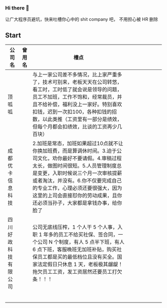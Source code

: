 ### Hi there 👋

让广大程序员避坑，快来吐槽你心中的 shit company 吧， 不用担心被 HR 删除

## Start

| 公司名 | 曾用名 | 槽点                                                         |      |      |      |      |      |      |      |
| ------ | ------ | ------------------------------------------------------------ | ---- | ---- | ---- | ---- | ---- | ---- | ---- |
| 顶呱呱 |        | 与上一家公司差不多情况，比上家严重多了，技术可别来，老板天天在公司转悠，看工时，工时低了就会说是领导的问题，员工不加班，工作不饱和，经常裁员，并且不给补偿，福利没上一家好。特别喜欢扣钱，迟到一次扣100，各种扣钱的招数，以此类推（工资里有一部分是绩效，但每个月都会扣绩效，比谈的工资再少几百块） |      |      |      |      |      |      |      |
|    成都优卡信息科技    |        |2.加班是常态，加班如果超过10点就不让你换加班费，而是算调休时间。3.迫于公司文化，劝你最好不要请假。4.审稿过程太长，做图时间很短。5.人员管理制度总是变更，入职时候说三个月一次审核提薪或者淘汰，并没有。6.你不仅要完成自己的专业工作，心理必须还要很强大，因为这里的上司会直接怼你的劳动成果，且你还必须当孙子，大家都是拿钱办事，给你脸了              |      |      |      |      |      |      |      |
| 四川好政科技有限公司 |        | 公司无底线压榨，1 个人干 5 个人事，入职 1 年多的员工不给买社保、签合同，一个公司 N 个制度，有人 5 点半下班，有人 6 点下班，客服晚班无加班补贴，购买社保员工都是买的最低档位且没有买全。国家法定假日只休息 1 天，老板极其龌龊！拖欠员工工资，发工资居然还要员工打欠条！！！                           |     |     |     |     |     |     |     |
|        |        |                                                              |      |      |      |      |      |      |      |
|        |        |                                                              |      |      |      |      |      |      |      |
|        |        |                                                              |      |      |      |      |      |      |      |
|        |        |                                                              |      |      |      |      |      |      |      |
|        |        |                                                              |      |      |      |      |      |      |      |
|        |        |                                                              |      |      |      |      |      |      |      |

